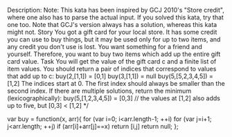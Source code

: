 
Description:
Note: This kata has been inspired by GCJ 2010's "Store credit", where one also has to parse the actual input. If you solved this kata, try that one too. Note that GCJ's version always has a solution, whereas this kata might not.
Story
You got a gift card for your local store. It has some credit you can use to buy things, but it may be used only for up to two items, and any credit you don't use is lost. You want something for a friend and yourself. Therefore, you want to buy two items which add up the entire gift card value.
Task
You will get the value of the gift card c and a finite list of item values. You should return a pair of indices that correspond to values that add up to c:
buy(2,[1,1])       = [0,1]
buy(3,[1,1])       = null
buy(5,[5,2,3,4,5]) = [1,2]
The indices start at 0. The first index should always be smaller than the second index. If there are multiple solutions, return the minimum (lexicographically):
buy(5,[1,2,3,4,5]) = [0,3] // the values at [1,2] also adds up to five, but [0,3] < [1,2]
*/


var buy = function(x, arr){
  for (var i=0; i<arr.length-1; ++i)
    for (var j=i+1; j<arr.length; ++j)
      if (arr[i]+arr[j]==x)
        return [i,j]
  return null;
};
